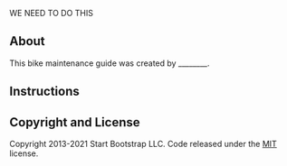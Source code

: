 WE NEED TO DO THIS

## About

This bike maintenance guide was created by ________.

## Instructions

## Copyright and License

Copyright 2013-2021 Start Bootstrap LLC. Code released under the [MIT](https://github.com/StartBootstrap/startbootstrap-simple-sidebar/blob/master/LICENSE) license.
